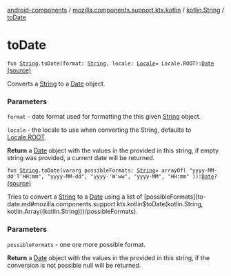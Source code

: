 [android-components](../../index.md) / [mozilla.components.support.ktx.kotlin](../index.md) / [kotlin.String](index.md) / [toDate](./to-date.md)

# toDate

`fun `[`String`](https://kotlinlang.org/api/latest/jvm/stdlib/kotlin/-string/index.html)`.toDate(format: `[`String`](https://kotlinlang.org/api/latest/jvm/stdlib/kotlin/-string/index.html)`, locale: `[`Locale`](https://developer.android.com/reference/java/util/Locale.html)` = Locale.ROOT): `[`Date`](https://developer.android.com/reference/java/util/Date.html) [(source)](https://github.com/mozilla-mobile/android-components/blob/master/components/support/ktx/src/main/java/mozilla/components/support/ktx/kotlin/String.kt#L62)

Converts a [String](https://kotlinlang.org/api/latest/jvm/stdlib/kotlin/-string/index.html) to a [Date](https://developer.android.com/reference/java/util/Date.html) object.

### Parameters

`format` - date format used for formatting the this given [String](https://kotlinlang.org/api/latest/jvm/stdlib/kotlin/-string/index.html) object.

`locale` - the locale to use when converting the String, defaults to [Locale.ROOT](https://developer.android.com/reference/java/util/Locale.html#ROOT).

**Return**
a [Date](https://developer.android.com/reference/java/util/Date.html) object with the values in the provided in this string, if empty string was provided, a current date
will be returned.

`fun `[`String`](https://kotlinlang.org/api/latest/jvm/stdlib/kotlin/-string/index.html)`.toDate(vararg possibleFormats: `[`String`](https://kotlinlang.org/api/latest/jvm/stdlib/kotlin/-string/index.html)` = arrayOf(
            "yyyy-MM-dd'T'HH:mm",
            "yyyy-MM-dd",
            "yyyy-'W'ww",
            "yyyy-MM",
            "HH:mm"
    )): `[`Date`](https://developer.android.com/reference/java/util/Date.html)`?` [(source)](https://github.com/mozilla-mobile/android-components/blob/master/components/support/ktx/src/main/java/mozilla/components/support/ktx/kotlin/String.kt#L89)

Tries to convert a [String](https://kotlinlang.org/api/latest/jvm/stdlib/kotlin/-string/index.html) to a [Date](https://developer.android.com/reference/java/util/Date.html) using a list of [possibleFormats](to-date.md#mozilla.components.support.ktx.kotlin$toDate(kotlin.String, kotlin.Array((kotlin.String)))/possibleFormats).

### Parameters

`possibleFormats` - one ore more possible format.

**Return**
a [Date](https://developer.android.com/reference/java/util/Date.html) object with the values in the provided in this string,
if the conversion is not possible null will be returned.

